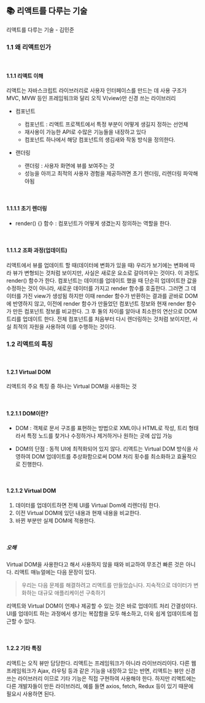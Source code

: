 ## 📚 리액트를 다루는 기술

리액트를 다루는 기술 - 김민준
<br>

### 1.1 왜 리액트인가

<br>

#### 1.1.1 리액트 이해

리액트는 자바스크립트 라이브러리로 사용자 인터페이스를 만드는 데 사용
구조가 MVC, MVW 등인 프레임워크와 달리 오직 V(view)만 신경 쓰는 라이브러리

- 컴포넌트

  - 컴포넌트 : 리액트 프로젝트에서 특정 부분이 어떻게 생길지 정하는 선언체
  - 재사용이 가능한 API로 수많은 기능들을 내장하고 있다
  - 컴포넌트 하나에서 해당 컴포넌트의 생김새와 작동 방식을 정의한다.

- 랜더링
  - 랜더링 : 사용자 화면에 뷰를 보여주는 것
  - 성능을 아끼고 최적의 사용자 경험을 제공하려면 초기 렌더링, 리렌더링 파악해야됨

<br>

#### 1.1.1.1 초기 렌더링

- render() {} 함수 : 컴포넌트가 어떻게 생겼는지 정의하는 역할을 한다.

<br>

#### 1.1.1.2 조화 과정(업데이트)

리액트에서 뷰를 업데이트 할 때(데이터에 변화가 있을 때) 우리가 보기에는 변화에 따라 뷰가 변형되는 것처럼 보이지만, 사실은 새로운 요소로 갈아끼우는 것이다.
이 과정도 render() 함수가 한다.
컴포넌트는 데이터를 업데이트 했을 때 단순히 업데이트한 값을 수정하는 것이 아니라, 새로운 데이터를 가지고 render 함수를 호출한다. 그러면 그 데이터를 가진 view가 생성됨
하지만 이때 render 함수가 반환하는 결과를 곧바로 DOM에 반영하지 않고, 이전에 render 함수가 만들었던 컴포넌트 정보와 현재 render 함수가 만든 컴포넌트 정보를 비교한다.
그 후 둘의 차이를 알아내 최소한의 연산으로 DOM 트리를 업데이트 한다.
전체 컴포넌트를 처음부터 다시 렌더링하는 것처럼 보이지만, 사실 최적의 자원을 사용하여 이를 수행하는 것이다.

### 1.2 리액트의 특징

<br>

#### 1.2.1 Virtual DOM

리액트의 주요 특징 중 하나는 Virtual DOM을 사용하는 것

<br>

#### 1.2.1.1 DOM이란?

- DOM : 객체로 문서 구조를 표현하는 방법으로 XML이나 HTML로 작성, 트리 형태라서 특정 노드를 찾거나 수정하거나 제거하거나 원하는 곳에 삽입 가능

- DOM의 단점 : 동적 UI에 최적화되어 있지 않다.
  리액트는 Virtual DOM 방식을 사영하여 DOM 업데이트를 추상화함으로써 DOM 처리 횟수를 최소화하고 효율적으로 진행한다.

<br>

#### 1.2.1.2 Virtual DOM

1. 데이터를 업데이트하면 전체 UI를 Virtual Dom에 리렌더링 한다.
2. 이전 Virtual DOM에 있던 내용과 현재 내용을 비교한다.
3. 바뀐 부분만 실제 DOM에 적용한다.

<br>

##### 오해

Virtual DOM을 사용한다고 해서 사용하지 않을 때와 비교하여 무조건 빠른 것은 아니다. 리액트 매뉴얼에는 다음 문장이 있다.

> 우리는 다음 문제를 해결하려고 리액트를 만들었습니다.
> 지속적으로 데이터가 변화하는 대규모 애플리케이션 구축하기

리액트와 Virtual DOM이 언제나 제공할 수 있는 것은 바로 업데이트 처리 간결성이다.
UI를 업데이트 하는 과정에서 생기는 복잡함을 모두 해소하고, 더욱 쉽게 업데이트에 접근할 수 있다.

<br>

#### 1.2.2 기타 특징

리액트는 오직 뷰만 담당한다.
리액트는 프레임워크가 아니라 라이브러리이다.
다른 웹 프레임워크가 Ajax, 라우팅 등과 같은 기능을 내장하고 있는 반면, 리액트는 뷰만 신경 쓰는 라이브러리 이므로 기타 기능은 직접 구현하여 사용해야 한다.
하지만 리액트에는 다른 개발자들이 만든 라이브러리, 예를 들면 axios, fetch, Redux 등이 있기 때문에 필요시 사용하면 된다.
